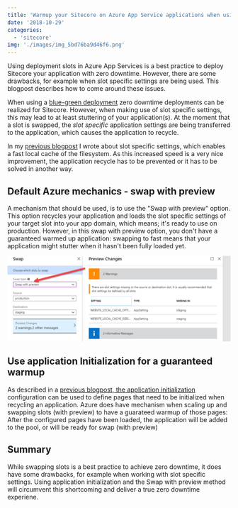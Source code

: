 ```yaml
---
title: 'Warmup your Sitecore on Azure App Service applications when using Slot settings'
date: '2018-10-29'
categories:
  - 'sitecore'
img: './images/img_5bd76ba9d46f6.png'
---
```


Using deployment slots in Azure App Services is a best practice to deploy Sitecore your application with zero downtime. However, there are some drawbacks, for example when slot specific settings are being used. This blogpost describes how to come around these issues.

When using a [blue-green deployment](https://www.robhabraken.nl/index.php/2740/blue-green-sitecore-deployments-on-azure/) zero downtime deployments can be realized for Sitecore. However, when making use of slot specific settings, this may lead to at least stuttering of your application(s). At the moment that a slot is swapped, the _slot specific_ application settings are being transferred to the application, which causes the application to recycle.

In my [previous blogpost](https://blog.baslijten.com/increase-your-sitecore-performance-by-enabling-the-local-cache-on-azure-app-services/) I wrote about slot specific settings, which enables a fast local cache of the filesystem. As this increased speed is a very nice improvement, the application recycle has to be prevented or it has to be solved in another way.

## Default Azure mechanics - swap with preview

A mechanism that should be used, is to use the "Swap with preview" option. This option recycles your application and loads the slot specific settings of your target slot into your app domain, which means; it's ready to use on production. However, in this swap with preview option, you don't have a guaranteed warmed up application: swapping to fast means that your application might stutter when it hasn't been fully loaded yet.

![](images/img_5bd76ba9d46f6.png)

## Use application Initialization for a guaranteed warmup

As described in a [previous blogpost, the application initialization](https://blog.baslijten.com/warmup-your-application-on-azure-app-service-when-scaling-up-and-swapping-slots-using-application-initialization/) configuration can be used to define pages that need to be initialized when recycling an application. Azure does have mechanism when scaling up and swapping slots (with preview) to have a guarateed warmup of those pages: After the configured pages have been loaded, the application will be added to the pool, or will be ready for swap (with preview)

## Summary

While swapping slots is a best practice to achieve zero downtime, it does have some drawbacks, for example when working with slot specific settings. Using application initialization and the Swap with preview method will circumvent this shortcoming and deliver a true zero downtime experiene.
